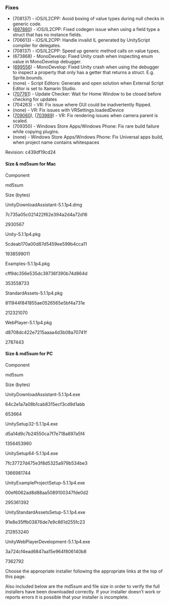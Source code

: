### Fixes

*   (708137) - iOS/IL2CPP: Avoid boxing of value types during null checks in generic code.
*   ([697860](http://issuetracker.unity3d.com/issues/webgl-cant-compile-webgl-project-that-uses-a-struct-which-has-an-empty-struct-as-a-field)) - iOS/IL2CPP: Fixed codegen issue when using a field type a struct that has no instance fields.
*   (706613) - iOS/IL2CPP: Handle invalid IL generated by UnityScript compiler for delegates.
*   (708137) - iOS/IL2CPP: Speed up generic method calls on value types.
*   (673868) - MonoDevelop: Fixed Unity crash when inspecting enum value in MonoDevelop debugger.
*   ([699556](http://issuetracker.unity3d.com/issues/unity-crash-while-inspecting-sprite-field-in-mono-debugger)) - MonoDevelop: Fixed Unity crash when using the debugger to inspect a property that only has a getter that returns a struct. E.g. Sprite.bounds.
*   (none) - Script Editors: Generate and open solution when External Script Editor is set to Xamarin Studio.
*   ([707761](http://issuetracker.unity3d.com/issues/unity-crash-on-launch-caused-by-update-checker)) - Update Checker: Wait for Home Window to be closed before checking for updates
*   (704263) - VR: Fix issue where GUI could be inadvertently flipped.
*   (none) - VR: Fix issues with VRSettings.loadedDevice
*   ([709060](http://issuetracker.unity3d.com/issues/vr-billboard-and-trail-scaling-issues-in-unity-5-dot-1-1p2)), ([703989](http://issuetracker.unity3d.com/issues/5-dot-1-vr-baked-lighting-bugged-when-run)) - VR: Fix rendering issues when camera parent is scaled.
*   (709350) - Windows Store Apps/Windows Phone: Fix rare build failure while copying plugins.
*   (none) - Windows Store Apps/Windows Phone: Fix Universal apps build, when project name contains whitespaces

Revision: c439df19cd24

#### Size & md5sum for Mac

Component

md5sum

Size (bytes)

UnityDownloadAssistant-5.1.1p4.dmg

7c735a05c021422f62e394a2d4a72d16

2930567

Unity-5.1.1p4.pkg

5cdeab170a00d87d5459ee599b4cca11

1938599011

Examples-5.1.1p4.pkg

cff9dc356e535dc39736f390b74d864d

353558733

StandardAssets-5.1.1p4.pkg

811944f841855ae0526565e5bf4a731e

212321070

WebPlayer-5.1.1p4.pkg

d8708dc422e7215aaaa4d3b08a70741f

2787443

#### Size & md5sum for PC

Component

md5sum

Size (bytes)

UnityDownloadAssistant-5.1.1p4.exe

64c2e1a7a08b1cab8315ecf3cd9d1abb

653664

UnitySetup32-5.1.1p4.exe

d5a14d9c7b24550ca7f7e718a897a5f4

1356453960

UnitySetup64-5.1.1p4.exe

7fc37727d475e3f8d5325a979b534be3

1366981744

UnityExampleProjectSetup-5.1.1p4.exe

00ef6062ad8d88aa5089100347fde0d2

295361392

UnityStandardAssetsSetup-5.1.1p4.exe

91e8e35ffb03876de7e9c861d255fc23

212853240

UnityWebPlayerDevelopment-5.1.1p4.exe

3a724cf4ead6847aa15e964f806140b8

7362792

Choose the appropriate installer following the appropriate links at the top of this page.

Also included below are the md5sum and file size in order to verify the full installers have been downloaded correctly. If your installer doesn’t work or reports errors it is possible that your installer is incomplete.